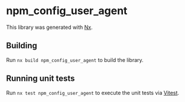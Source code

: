 # npm_config_user_agent

This library was generated with [Nx](https://nx.dev).

## Building

Run `nx build npm_config_user_agent` to build the library.

## Running unit tests

Run `nx test npm_config_user_agent` to execute the unit tests via [Vitest](https://vitest.dev/).
